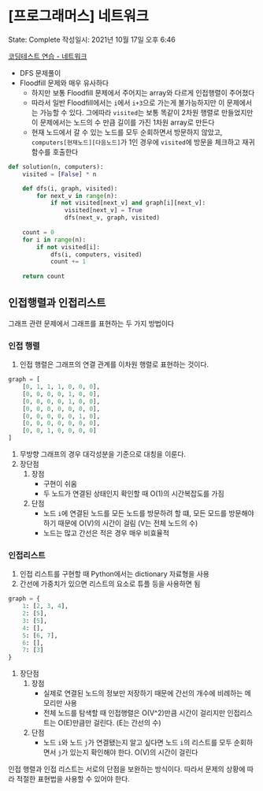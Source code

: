 # [프로그래머스] 네트워크

State: Complete
작성일시: 2021년 10월 17일 오후 6:46

[코딩테스트 연습 - 네트워크](https://programmers.co.kr/learn/courses/30/lessons/43162)

- DFS 문제풀이
- Floodfill 문제와 매우 유사하다
    - 하지만 보통 Floodfill 문제에서 주어지는 array와 다르게 인접행렬이 주어졌다
    - 따라서 일반 Floodfill에서는 `i`에서 `i+3`으로 가는게 불가능하지만 이 문제에서는 가능할 수 있다. 그에따라 `visited`는 보통 똑같이 2차원 행렬로 만들었지만 이 문제에서는 노드의 수 만큼 길이를 가진 1차원 array로 만든다
    - 현재 노드에서 갈 수 있는 노드를 모두 순회하면서 방문하지 않았고, `computers[현재노드][다음노드]`가 1인 경우에 `visited`에 방문을 체크하고 재귀함수를 호출한다

```python
def solution(n, computers):
    visited = [False] * n

    def dfs(i, graph, visited):
        for next_v in range(n):
            if not visited[next_v] and graph[i][next_v]:
                visited[next_v] = True
                dfs(next_v, graph, visited)        
        
    count = 0
    for i in range(n):
        if not visited[i]:
            dfs(i, computers, visited)
            count += 1
    
    return count
```

## 인접행렬과 인접리스트

그래프 관련 문제에서 그래프를 표현하는 두 가지 방법이다

### 인접 행렬

1. 인접 행렬은 그래프의 연결 관계를 이차원 행렬로 표현하는 것이다. 

```python
graph = [
	[0, 1, 1, 1, 0, 0, 0],
	[0, 0, 0, 0, 1, 0, 0],
	[0, 0, 0, 0, 1, 0, 0],
	[0, 0, 0, 0, 0, 0, 0],
	[0, 0, 0, 0, 0, 1, 0],
	[0, 0, 0, 0, 0, 0, 0],
	[0, 0, 1, 0, 0, 0, 0]
]
```

1. 무방향 그래프의 경우 대각성분을 기준으로 대칭을 이룬다.
2. 장단점
    1. 장점
        - 구현이 쉬움
        - 두 노드가 연결된 상태인지 확인할 때 O(1)의 시간복잡도를 가짐
    2. 단점
        - 노드 `i`에 연결된 노드를 모든 노드를 방문하려 할 떄, 모든 모드를 방문해야 하기 때문에 O(V)의 시간이 걸림 (V는 전체 노드의 수)
        - 노드는 많고 간선은 적은 경우 매우 비효율적

### 인접리스트

1. 인접 리스트를 구현할 때 Python에서는 dictionary 자료형을 사용
2. 간선에 가중치가 있으면 리스트의 요소로 튜플 등을 사용하면 됨

```python
graph = {
	1: [2, 3, 4],
	2: [5],
	3: [5],
	4: [],
	5: [6, 7],
	6: [],
	7: [3]
}
```

1. 장단점
    1. 장점
        - 실제로 연결된 노드의 정보만 저장하기 때문에 간선의 개수에 비례하는 메모리만 사용
        - 전체 노드를 탐색할 때 인접행렬은 O(V^2)만큼 시간이 걸리지만 인접리스트는 O(E)만큼만 걸린다. (E는 간선의 수)
    2. 단점
        - 노드 `i`와 노드 `j`가 연결됐는지 알고 싶다면 노드 `i`의 리스트를 모두 순회하면서 `j`가 있는지 확인해야 한다. O(V)의 시간이 걸린다

인접 행렬과 인접 리스트는 서로의 단점을 보완하는 방식이다. 따라서 문제의 상황에 따라 적절한 표현법을 사용할 수 있어야 한다.